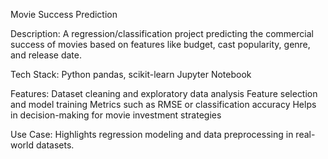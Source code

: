 Movie Success Prediction

Description:
A regression/classification project predicting the commercial success of movies based on features like budget, cast popularity, genre, and release date.

Tech Stack:
Python
pandas, scikit-learn
Jupyter Notebook

Features:
Dataset cleaning and exploratory data analysis
Feature selection and model training
Metrics such as RMSE or classification accuracy
Helps in decision-making for movie investment strategies

Use Case:
Highlights regression modeling and data preprocessing in real-world datasets.